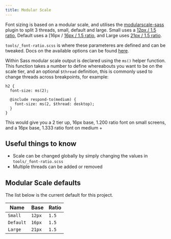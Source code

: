```yaml
---
title: Modular Scale
---
```


Font sizing is based on a modular scale, and utilises the [modularscale-sass](https://github.com/modularscale/modularscale-sass) plugin to split 3 threads, small, default and large. Small uses a [12px / 1.5 ratio](http://www.modularscale.com/?12&px&1.500), Default uses a [16px / [16px / 1.5 ratio](http://www.modularscale.com/?16&px&1.500), and Large uses [21px / 1.5 ratio](http://www.modularscale.com/?21&px&1.500).

`tools/_font-ratio.scss` is where these parameteres are defined and can be tweaked. Docs on the available options can be found [here](https://github.com/modularscale/modularscale-sass).

Within Sass modular scale output is declared using the `ms()` helper function. This function takes a number to define whereabouts you want to be on the scale tier, and an optional `$thread` definition, this is commonly used to change threads across breakpoints, for example:

```
h2 {
  font-size: ms(2);

  @include respond-to(medium) {
    font-size: ms(2, $thread: desktop);
  }
}
```

This would give you a 2 tier up, 16px base, 1.200 ratio font on small screens, and a 16px base, 1.333 ratio font on medium +

## Useful things to know

- Scale can be changed globally by simply changing the values in `tools/_font-ratio.scss`
- Multiple threads can be added or removed


## Modular Scale defaults

The list below is the current default for this project.

<table>
<thead>
<th>Name</th>
<th>Base</th>
<th>Ratio</th>
</thead>
<tbody>
    <tr>
        <td><code>Small</code></td>
        <td><code>12px</code></td>
        <td><code>1.5</code></td>
    <tr>
    <tr>
        <td><code>Default</code></td>
        <td><code>16px</code></td>
        <td><code>1.5</code></td>
    <tr>
    <tr>
        <td><code>Large</code></td>
        <td><code>21px</code></td>
        <td><code>1.5</code></td>
    <tr>
</tr>
</table>
